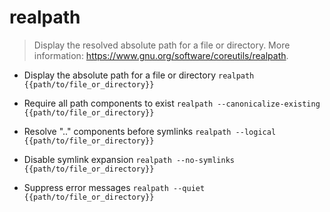 # realpath
> Display the resolved absolute path for a file or directory.
> More information: <https://www.gnu.org/software/coreutils/realpath>.

- Display the absolute path for a file or directory
`realpath {{path/to/file_or_directory}}`

- Require all path components to exist
`realpath --canonicalize-existing {{path/to/file_or_directory}}`

- Resolve ".." components before symlinks
`realpath --logical {{path/to/file_or_directory}}`

- Disable symlink expansion
`realpath --no-symlinks {{path/to/file_or_directory}}`

- Suppress error messages
`realpath --quiet {{path/to/file_or_directory}}`
